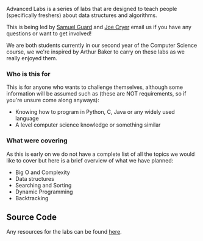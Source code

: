 Advanced Labs is a series of labs that are designed to teach people (specifically freshers) about
data structures and algorithms. 

This is being led by [Samuel Guard](mailto:sg2268@bath.ac.uk) and [Joe 
Cryer](mailto:jjc82@bath.ac.uk) email us if you have any questions or want to get involved!

We are both students currently in our second year of the Computer Science course, we we're inspired
by Arthur Baker to carry on these labs as we really enjoyed them.

### Who is this for

This is for anyone who wants to challenge themselves, although some information will be assumed such
as (these are NOT requirements, so if you're unsure come along anyways):
- Knowing how to program in Python, C, Java or any widely used language
- A level computer science knowledge or something similar

### What were covering

As this is early on we do not have a complete list of all the topics we would like to cover but here
is a brief overview of what we have planned:
- Big O and Complexity
- Data structures
- Searching and Sorting
- Dynamic Programming
- Backtracking

Source Code
-----------

Any resources for the labs can be found [here](https://github.com/bath-bcss/Technical-Labs).
